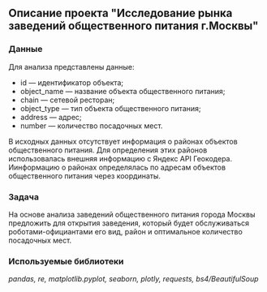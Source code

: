 ## Описание проекта "Исследование рынка заведений общественного питания г.Москвы"

### Данные
Для анализа представлены данные:
- id — идентификатор объекта;
- object_name — название объекта общественного питания;
- chain — сетевой ресторан;
- object_type — тип объекта общественного питания;
- address — адрес;
- number — количество посадочных мест.

В исходных данных отсутствует информация о районах объектов общественного питания.
Для определения этих районов использовалась внешняя информацию с Яндекс API Геокодера. 
Иинформацию о районах определялась по адресам объектов общественного питания через координаты.

### Задача
На основе анализа заведений общественного питания города Москвы предложить для открытия заведения, 
который будет обслуживаться роботами-официантами его вид, район и оптимальное количество посадочных мест.

### Используемые библиотеки

*pandas, re, matplotlib.pyplot, seaborn, plotly, requests, bs4/BeautifulSoup*
